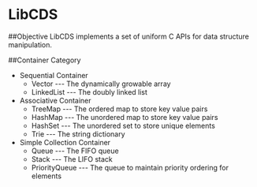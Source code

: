 LibCDS
=============

##Objective
LibCDS implements a set of uniform C APIs for data structure manipulation.

##Container Category
 - Sequential Container
   - Vector --- The dynamically growable array
   - LinkedList --- The doubly linked list
 - Associative Container
   - TreeMap --- The ordered map to store key value pairs
   - HashMap --- The unordered map to store key value pairs
   - HashSet --- The unordered set to store unique elements
   - Trie --- The string dictionary
 - Simple Collection Container
   - Queue --- The FIFO queue
   - Stack --- The LIFO stack
   - PriorityQueue --- The queue to maintain priority ordering for elements
